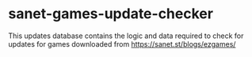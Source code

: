 # sanet-games-update-checker
This updates database contains the logic and data required to check for updates for games downloaded from https://sanet.st/blogs/ezgames/
